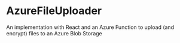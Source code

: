 # AzureFileUploader
An implementation with React and an Azure Function to upload (and encrypt) files to an Azure Blob Storage
